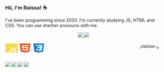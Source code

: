 ### Hii, I'm Raissa! ☕

I've been programming since 2020. I'm currently studying JS, HTML and CSS. You can use she/her pronouns with me.

<div align="center">
  <a href="https://github.com/Raissa-Gomes">
  <img height="150em" src="https://github-readme-stats.vercel.app/api?username=Raissa-Gomes&show_icons=true&theme=midnight-purple&include_all_commits=true&count_private=true"/>
  <img height="150em" src="https://github-readme-stats.vercel.app/api/top-langs/?username=Raissa-Gomes&layout=compact&langs_count=7&theme=midnight-purple"/>
</div>

  <div style="display: inline_block"><br>
  <img align="center" alt="Rafa-Js" height="30" width="40" src="https://raw.githubusercontent.com/devicons/devicon/master/icons/javascript/javascript-plain.svg">
  <img align="center" alt="Rafa-HTML" height="30" width="40" src="https://raw.githubusercontent.com/devicons/devicon/master/icons/html5/html5-original.svg">
  <img align="center" alt="Rafa-CSS" height="30" width="40" src="https://raw.githubusercontent.com/devicons/devicon/master/icons/css3/css3-original.svg">
  <img align="right" alt="Raissa-gif" height="150" style="border-radius:80px;"  src="https://share-cdn.picrew.me/shareImg/org/202110/338224_ACIi3Jgo.png">
</div>
  
  ##
  
 <div> 
    <a href="https://instagram.com/raissa_go" target="_blank"><img src="https://img.shields.io/badge/Instagram-E4405F?style=for-the-badge&logo=instagram&logoColor=white" target="_blank"></a> 
    <a href="https://discord.gg/uAhrwwJj" target="_blank"><img src="https://img.shields.io/badge/Discord-7289DA?style=for-the-badge&logo=discord&logoColor=white" target="_blank"></a> 
    <a href="https://t.me/RaissaGO" target="_blank"><img src="https://img.shields.io/badge/Telegram-2CA5E0?style=for-the-badge&logo=telegram&logoColor=white" target="_blank"></a>
   <a href="https://open.spotify.com/user/graissago?si=f228b14bc617474c" target="_blank"><img src="https://img.shields.io/badge/Spotify-1ED760?&style=for-the-badge&logo=spotify&logoColor=white" target="_blank"></a>
   
   
 </div>
  
